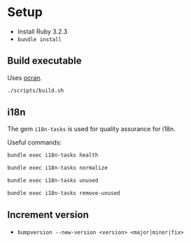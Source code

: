 # Setup

- Install Ruby 3.2.3
- `bundle install`

## Build executable

Uses [ocran](https://github.com/Largo/ocran).

```bash
./scripts/build.sh
```

## i18n

The gem `i18n-tasks` is used for quality assurance for i18n.

Useful commands:

```bash
bundle exec i18n-tasks health
```
```bash
bundle exec i18n-tasks normalize
```
```bash
bundle exec i18n-tasks unused
```
```bash
bundle exec i18n-tasks remove-unused
```

## Increment version

- `bumpversion --new-version <version> <major|minor|fix>`